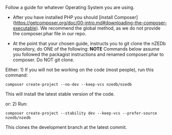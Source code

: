 Follow a guide for whatever Operating System you are using.

* After you have installed PHP you should [install Composer]
(https://getcomposer.org/doc/00-intro.md#downloading-the-composer-executable). We recommend the
global method, as we do not provide the composer.phar file in our repo.

* At the point that your chosen guide, instructs you to git clone the nZEDb repository,
	do ONE of the following:
 	**NOTE** Commands below assume you followed the packagist instructions and renamed
 	composer.phar to composer. Do NOT git clone.

Either:
	1) If you will not be working on the code (most people), run this command:

	composer create-project --no-dev --keep-vcs nzedb/nzedb

This will install the latest stable version of the code.

or:
	2) Run:

	composer create-project --stability dev --keep-vcs --prefer-source nzedb/nzedb

This clones the development branch at the latest commit.
